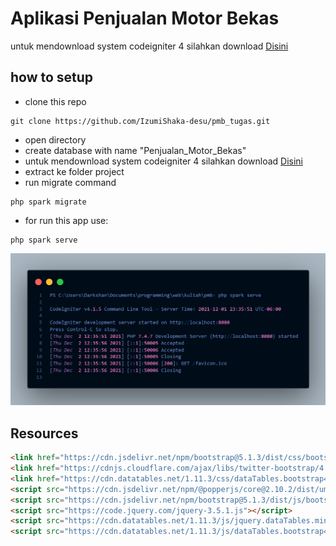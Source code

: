 # Aplikasi Penjualan Motor Bekas
untuk mendownload system codeigniter 4 silahkan download [Disini](https://github.com/IzumiShaka-desu/gif_host/raw/main/system.zip)
## how to setup
- clone this repo
```console
git clone https://github.com/IzumiShaka-desu/pmb_tugas.git
```
- open directory 
- create database with name "Penjualan_Motor_Bekas"
- untuk mendownload system codeigniter 4 silahkan download [Disini](https://github.com/IzumiShaka-desu/gif_host/raw/main/system.zip)
- extract ke folder project 
- run migrate command
```console
php spark migrate
```
- for run this app use:
```console
php spark serve
```
![codemagic2](screenshots/running.png)

## Resources
```html
<link href="https://cdn.jsdelivr.net/npm/bootstrap@5.1.3/dist/css/bootstrap.min.css" rel="stylesheet" integrity="sha384-1BmE4kWBq78iYhFldvKuhfTAU6auU8tT94WrHftjDbrCEXSU1oBoqyl2QvZ6jIW3" crossorigin="anonymous">
<link href="https://cdnjs.cloudflare.com/ajax/libs/twitter-bootstrap/4.5.2/css/bootstrap.css">
<link href="https://cdn.datatables.net/1.11.3/css/dataTables.bootstrap4.min.css">
<script src="https://cdn.jsdelivr.net/npm/@popperjs/core@2.10.2/dist/umd/popper.min.js" integrity="sha384-7+zCNj/IqJ95wo16oMtfsKbZ9ccEh31eOz1HGyDuCQ6wgnyJNSYdrPa03rtR1zdB" crossorigin="anonymous"></script>
<script src="https://cdn.jsdelivr.net/npm/bootstrap@5.1.3/dist/js/bootstrap.min.js" integrity="sha384-QJHtvGhmr9XOIpI6YVutG+2QOK9T+ZnN4kzFN1RtK3zEFEIsxhlmWl5/YESvpZ13" crossorigin="anonymous"></script>
<script src="https://code.jquery.com/jquery-3.5.1.js"></script>
<script src="https://cdn.datatables.net/1.11.3/js/jquery.dataTables.min.js"></script>
<script src="https://cdn.datatables.net/1.11.3/js/dataTables.bootstrap4.min.js"></script>
```